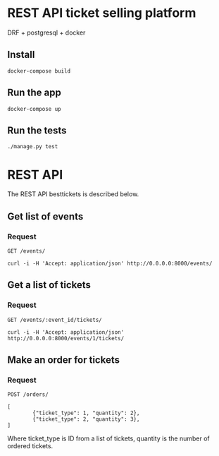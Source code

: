 # REST API ticket selling platform

DRF + postgresql + docker
## Install

    docker-compose build

## Run the app

    docker-compose up

## Run the tests

    ./manage.py test

# REST API

The REST API besttickets is described below.

## Get list of events

### Request

`GET /events/`

    curl -i -H 'Accept: application/json' http://0.0.0.0:8000/events/

## Get a list of tickets

### Request

`GET /events/:event_id/tickets/`

    curl -i -H 'Accept: application/json' http://0.0.0.0:8000/events/1/tickets/

## Make an order for tickets

### Request

`POST /orders/`

    [
            {"ticket_type": 1, "quantity": 2},
            {"ticket_type": 2, "quantity": 3},
    ]
Where ticket_type is ID from a list of tickets, quantity is the number of ordered tickets.